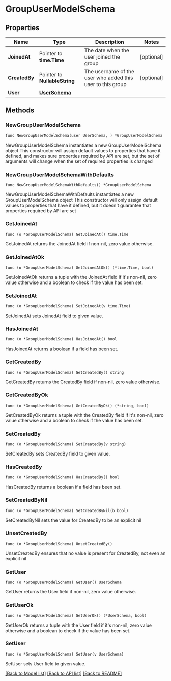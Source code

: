 # GroupUserModelSchema

## Properties

Name | Type | Description | Notes
------------ | ------------- | ------------- | -------------
**JoinedAt** | Pointer to **time.Time** | The date when the user joined the group | [optional] 
**CreatedBy** | Pointer to **NullableString** | The username of the user who added this user to this group | [optional] 
**User** | [**UserSchema**](UserSchema.md) |  | 

## Methods

### NewGroupUserModelSchema

`func NewGroupUserModelSchema(user UserSchema, ) *GroupUserModelSchema`

NewGroupUserModelSchema instantiates a new GroupUserModelSchema object
This constructor will assign default values to properties that have it defined,
and makes sure properties required by API are set, but the set of arguments
will change when the set of required properties is changed

### NewGroupUserModelSchemaWithDefaults

`func NewGroupUserModelSchemaWithDefaults() *GroupUserModelSchema`

NewGroupUserModelSchemaWithDefaults instantiates a new GroupUserModelSchema object
This constructor will only assign default values to properties that have it defined,
but it doesn't guarantee that properties required by API are set

### GetJoinedAt

`func (o *GroupUserModelSchema) GetJoinedAt() time.Time`

GetJoinedAt returns the JoinedAt field if non-nil, zero value otherwise.

### GetJoinedAtOk

`func (o *GroupUserModelSchema) GetJoinedAtOk() (*time.Time, bool)`

GetJoinedAtOk returns a tuple with the JoinedAt field if it's non-nil, zero value otherwise
and a boolean to check if the value has been set.

### SetJoinedAt

`func (o *GroupUserModelSchema) SetJoinedAt(v time.Time)`

SetJoinedAt sets JoinedAt field to given value.

### HasJoinedAt

`func (o *GroupUserModelSchema) HasJoinedAt() bool`

HasJoinedAt returns a boolean if a field has been set.

### GetCreatedBy

`func (o *GroupUserModelSchema) GetCreatedBy() string`

GetCreatedBy returns the CreatedBy field if non-nil, zero value otherwise.

### GetCreatedByOk

`func (o *GroupUserModelSchema) GetCreatedByOk() (*string, bool)`

GetCreatedByOk returns a tuple with the CreatedBy field if it's non-nil, zero value otherwise
and a boolean to check if the value has been set.

### SetCreatedBy

`func (o *GroupUserModelSchema) SetCreatedBy(v string)`

SetCreatedBy sets CreatedBy field to given value.

### HasCreatedBy

`func (o *GroupUserModelSchema) HasCreatedBy() bool`

HasCreatedBy returns a boolean if a field has been set.

### SetCreatedByNil

`func (o *GroupUserModelSchema) SetCreatedByNil(b bool)`

 SetCreatedByNil sets the value for CreatedBy to be an explicit nil

### UnsetCreatedBy
`func (o *GroupUserModelSchema) UnsetCreatedBy()`

UnsetCreatedBy ensures that no value is present for CreatedBy, not even an explicit nil
### GetUser

`func (o *GroupUserModelSchema) GetUser() UserSchema`

GetUser returns the User field if non-nil, zero value otherwise.

### GetUserOk

`func (o *GroupUserModelSchema) GetUserOk() (*UserSchema, bool)`

GetUserOk returns a tuple with the User field if it's non-nil, zero value otherwise
and a boolean to check if the value has been set.

### SetUser

`func (o *GroupUserModelSchema) SetUser(v UserSchema)`

SetUser sets User field to given value.



[[Back to Model list]](../README.md#documentation-for-models) [[Back to API list]](../README.md#documentation-for-api-endpoints) [[Back to README]](../README.md)


